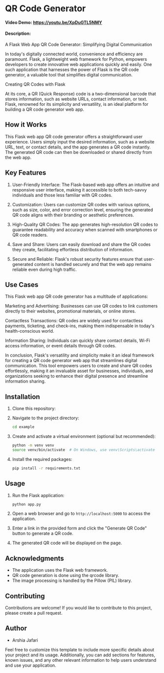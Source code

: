 # QR Code Generator
#### Video Demo:  <https://youtu.be/XpDuGTL5NMY>
#### Description:


A Flask Web App QR Code Generator: Simplifying Digital Communication

In today's digitally connected world, convenience and efficiency are paramount. Flask, a lightweight web framework for Python, empowers developers to create innovative web applications quickly and easily. One such application that harnesses the power of Flask is the QR code generator, a valuable tool that simplifies digital communication.

Creating QR Codes with Flask

At its core, a QR (Quick Response) code is a two-dimensional barcode that stores information, such as website URLs, contact information, or text. Flask, renowned for its simplicity and versatility, is an ideal platform for building a QR code generator web app.

## How it Works

This Flask web app QR code generator offers a straightforward user experience. Users simply input the desired information, such as a website URL, text, or contact details, and the app generates a QR code instantly. The generated QR code can then be downloaded or shared directly from the web app.

## Key Features

1. User-Friendly Interface: The Flask-based web app offers an intuitive and responsive user interface, making it accessible to both tech-savvy individuals and those less familiar with QR codes.

2. Customization: Users can customize QR codes with various options, such as size, color, and error correction level, ensuring the generated QR code aligns with their branding or aesthetic preferences.

3. High-Quality QR Codes: The app generates high-resolution QR codes to guarantee readability and accuracy when scanned with smartphones or QR code readers.

4. Save and Share: Users can easily download and share the QR codes they create, facilitating effortless distribution of information.

5. Secure and Reliable: Flask's robust security features ensure that user-generated content is handled securely and that the web app remains reliable even during high traffic.

## Use Cases

This Flask web app QR code generator has a multitude of applications:

Marketing and Advertising: Businesses can use QR codes to link customers directly to their websites, promotional materials, or online stores.

Contactless Transactions: QR codes are widely used for contactless payments, ticketing, and check-ins, making them indispensable in today's health-conscious world.

Information Sharing: Individuals can quickly share contact details, Wi-Fi access information, or event details through QR codes.

In conclusion, Flask's versatility and simplicity make it an ideal framework for creating a QR code generator web app that streamlines digital communication. This tool empowers users to create and share QR codes effortlessly, making it an invaluable asset for businesses, individuals, and organizations seeking to enhance their digital presence and streamline information sharing.






## Installation

1. Clone this repository:


2. Navigate to the project directory:

   ```bash
   cd example
   ```

3. Create and activate a virtual environment (optional but recommended):

   ```bash
   python -m venv venv
   source venv/bin/activate  # On Windows, use venv\Scripts\activate
   ```

4. Install the required packages:

   ```bash
   pip install -r requirements.txt
   ```

## Usage

1. Run the Flask application:

   ```bash
   python app.py
   ```

2. Open a web browser and go to `http://localhost:5000` to access the application.

3. Enter a link in the provided form and click the "Generate QR Code" button to generate a QR code.

4. The generated QR code will be displayed on the page.

## Acknowledgments

- The application uses the Flask web framework.
- QR code generation is done using the qrcode library.
- The image processing is handled by the Pillow (PIL) library.

## Contributing

Contributions are welcome! If you would like to contribute to this project, please create a pull request.

## Author

- Arshia Jafari

Feel free to customize this template to include more specific details about your project and its usage. Additionally, you can add sections for features, known issues, and any other relevant information to help users understand and use your application.